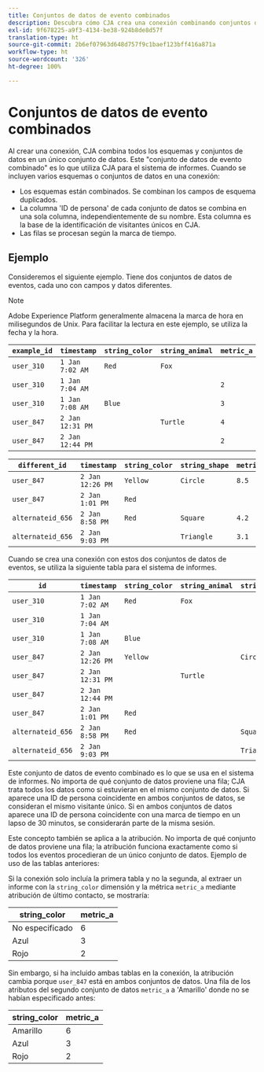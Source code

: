 ```yaml
---
title: Conjuntos de datos de evento combinados
description: Descubra cómo CJA crea una conexión combinando conjuntos de datos.
exl-id: 9f678225-a9f3-4134-be38-924b8de8d57f
translation-type: ht
source-git-commit: 2b6ef07963d648d757f9c1baef123bff416a871a
workflow-type: ht
source-wordcount: '326'
ht-degree: 100%

---
```



# Conjuntos de datos de evento combinados

Al crear una conexión, CJA combina todos los esquemas y conjuntos de datos en un único conjunto de datos. Este &quot;conjunto de datos de evento combinado&quot; es lo que utiliza CJA para el sistema de informes. Cuando se incluyen varios esquemas o conjuntos de datos en una conexión:

* Los esquemas están combinados. Se combinan los campos de esquema duplicados.
* La columna &#39;ID de persona&#39; de cada conjunto de datos se combina en una sola columna, independientemente de su nombre. Esta columna es la base de la identificación de visitantes únicos en CJA.
* Las filas se procesan según la marca de tiempo.

## Ejemplo

Consideremos el siguiente ejemplo. Tiene dos conjuntos de datos de eventos, cada uno con campos y datos diferentes.

>[!NOTE]
>
>Adobe Experience Platform generalmente almacena la marca de hora en milisegundos de Unix. Para facilitar la lectura en este ejemplo, se utiliza la fecha y la hora.

| `example_id` | `timestamp` | `string_color` | `string_animal` | `metric_a` |
| --- | --- | --- | --- | --- |
| `user_310` | `1 Jan 7:02 AM` | `Red` | `Fox` |  |
| `user_310` | `1 Jan 7:04 AM` |  |  | `2` |
| `user_310` | `1 Jan 7:08 AM` | `Blue` |  | `3` |
| `user_847` | `2 Jan 12:31 PM` |  | `Turtle` | `4` |
| `user_847` | `2 Jan 12:44 PM` |  |  | `2` |

| `different_id` | `timestamp` | `string_color` | `string_shape` | `metric_b` |
| --- | --- | --- | --- | --- |
| `user_847` | `2 Jan 12:26 PM` | `Yellow` | `Circle` | `8.5` |
| `user_847` | `2 Jan 1:01 PM` | `Red` |  |  |
| `alternateid_656` | `2 Jan 8:58 PM` | `Red` | `Square` | `4.2` |
| `alternateid_656` | `2 Jan 9:03 PM` |  | `Triangle` | `3.1` |

Cuando se crea una conexión con estos dos conjuntos de datos de eventos, se utiliza la siguiente tabla para el sistema de informes.

| `id` | `timestamp` | `string_color` | `string_animal` | `string_shape` | `metric_a` | `metric_b` |
| --- | --- | --- | --- | --- | --- | --- |
| `user_310` | `1 Jan 7:02 AM` | `Red` | `Fox` |  |  |  |
| `user_310` | `1 Jan 7:04 AM` |  |  |  | `2` |  |
| `user_310` | `1 Jan 7:08 AM` | `Blue` |  |  | `3` |  |
| `user_847` | `2 Jan 12:26 PM` | `Yellow` |  | `Circle` |  | `8.5` |
| `user_847` | `2 Jan 12:31 PM` |  | `Turtle` |  | `4` |  |
| `user_847` | `2 Jan 12:44 PM` |  |  |  | `2` |  |
| `user_847` | `2 Jan 1:01 PM` | `Red` |  |  |  |  |
| `alternateid_656` | `2 Jan 8:58 PM` | `Red` |  | `Square` |  | `4.2` |
| `alternateid_656` | `2 Jan 9:03 PM` |  |  | `Triangle` |  | `3.1` |

Este conjunto de datos de evento combinado es lo que se usa en el sistema de informes. No importa de qué conjunto de datos proviene una fila; CJA trata todos los datos como si estuvieran en el mismo conjunto de datos. Si aparece una ID de persona coincidente en ambos conjuntos de datos, se consideran el mismo visitante único. Si en ambos conjuntos de datos aparece una ID de persona coincidente con una marca de tiempo en un lapso de 30 minutos, se considerarán parte de la misma sesión.

Este concepto también se aplica a la atribución. No importa de qué conjunto de datos proviene una fila; la atribución funciona exactamente como si todos los eventos procedieran de un único conjunto de datos. Ejemplo de uso de las tablas anteriores:

Si la conexión solo incluía la primera tabla y no la segunda, al extraer un informe con la `string_color` dimensión y la métrica `metric_a` mediante atribución de último contacto, se mostraría:

| string_color | metric_a |
| --- | --- |
| No especificado | 6 |
| Azul | 3 |
| Rojo | 2 |

Sin embargo, si ha incluido ambas tablas en la conexión, la atribución cambia porque `user_847` está en ambos conjuntos de datos. Una fila de los atributos del segundo conjunto de datos `metric_a` a &#39;Amarillo&#39; donde no se habían especificado antes:

| string_color | metric_a |
| --- | --- |
| Amarillo | 6 |
| Azul | 3 |
| Rojo | 2 |
